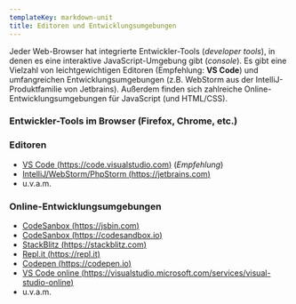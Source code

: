 ```yaml
---
templateKey: markdown-unit
title: Editoren und Entwicklungsumgebungen
---
```


Jeder Web-Browser hat integrierte Entwickler-Tools (_developer tools_), in
denen es eine interaktive JavaScript-Umgebung gibt (_console_). Es gibt eine
Vielzahl von leichtgewichtigen Editoren (Empfehlung: **VS Code**) und umfangreichen
Entwicklungsumgebungen (z.B. WebStorm aus der IntelliJ-Produktfamilie von Jetbrains).
Außerdem finden sich zahlreiche Online-Entwicklungsumgebungen für JavaScript (und HTML/CSS).

### Entwickler-Tools im Browser (Firefox, Chrome, etc.)

### Editoren

- [VS Code (https://code.visualstudio.com)](https://code.visualstudio.com) (_Empfehlung_)
- [IntelliJ/WebStorm/PhpStorm (https://jetbrains.com)](https://jetbrains.com)
- u.v.a.m.

### Online-Entwicklungsumgebungen

- [CodeSanbox (https://jsbin.com)](https://jsbin.com)
- [CodeSanbox (https://codesandbox.io)](https://codesandbox.io)
- [StackBlitz (https://stackblitz.com)](https://stackblitz.com)
- [Repl.it (https://repl.it)](https://repl.it)
- [Codepen (https://codepen.io)](https://codepen.io)
- [VS Code online (https://visualstudio.microsoft.com/services/visual-studio-online)](https://visualstudio.microsoft.com/services/visual-studio-online/)
- u.v.a.m.
